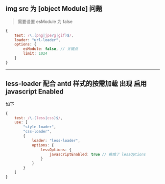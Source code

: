 
## img src 为 [object Module] 问题
> 需要设置 esModule 为 false
```js
{
    test: /\.(png|jpe?g|gif)$/,
    loader: "url-loader",
    options: {
        esModule: false, // 关键点
        limit: 1024
    }
}
```
---
## less-loader 配合 antd 样式的按需加载 出现 启用 javascript Enabled
如下
```js
{
    test: /\.(less|css)$/,
    use: [
        "style-loader",
        "css-loader",
        {
            loader: "less-loader",
            options: {
                lessOptions: {
                    javascriptEnabled: true // 换成了 lessOptions
                }
            }
        }
    ]
}
```
